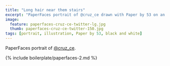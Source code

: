 ```yaml
---
title: "Long hair near them stairs"
excerpt: "PaperFaces portrait of @cruz_ce drawn with Paper by 53 on an iPad."
image: 
  feature: paperfaces-cruz-ce-twitter-lg.jpg
  thumb: paperfaces-cruz-ce-twitter-150.jpg
tags: [portrait, illustration, Paper by 53, black and white]
---
```


PaperFaces portrait of [@cruz_ce](http://twitter.com/cruz_ce).

{% include boilerplate/paperfaces-2.md %}